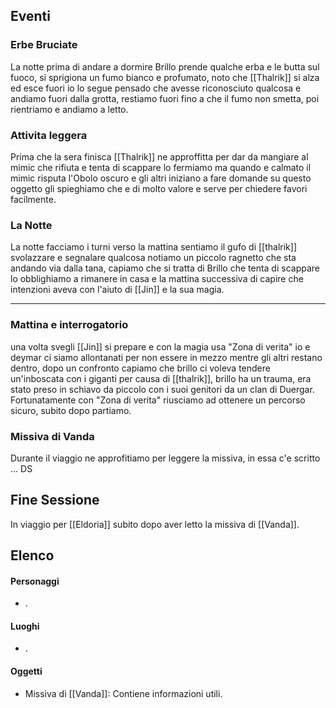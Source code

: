 
## Eventi

### Erbe Bruciate

La notte prima di andare a dormire Brillo prende qualche erba e le butta sul fuoco, si sprigiona un fumo bianco e profumato, noto che [[Thalrik]] si alza ed esce fuori io lo segue pensado che avesse riconosciuto qualcosa e andiamo fuori dalla grotta, restiamo fuori fino a che il fumo non smetta, poi rientriamo e andiamo a letto.

### Attivita leggera

Prima che la sera finisca [[Thalrik]] ne approffitta per dar da mangiare al mimic che rifiuta e tenta di scappare lo fermiamo ma quando e calmato il mimic risputa l'Obolo oscuro e gli altri iniziano a fare domande su questo oggetto gli spieghiamo che e di molto valore e serve per chiedere favori facilmente.

### La Notte

La notte facciamo i turni verso la mattina sentiamo il gufo di [[thalrik]] svolazzare e segnalare qualcosa notiamo un piccolo ragnetto che sta andando via dalla tana, capiamo che si tratta di Brillo che tenta di scappare lo obblighiamo a rimanere in casa e la mattina successiva di capire che intenzioni aveva con l'aiuto di [[Jin]] e la sua magia.

---

### Mattina e interrogatorio

una volta svegli [[Jin]] si prepare e con la magia usa "Zona di verita" io e deymar ci siamo allontanati per non essere in mezzo mentre gli altri restano dentro, dopo un confronto capiamo che brillo ci voleva tendere un'inboscata con i giganti per causa di [[thalrik]], brillo ha un trauma, era stato preso in schiavo da piccolo con i suoi genitori da un clan di Duergar.
Fortunatamente con "Zona di verita" riusciamo ad ottenere un percorso sicuro, subito dopo partiamo.

### Missiva di Vanda

Durante il viaggio ne approfitiamo per leggere la missiva, in essa c'e scritto ... DS

## Fine Sessione

In viaggio per [[Eldoria]] subito dopo aver letto la missiva di [[Vanda]].

## Elenco

#### Personaggi
- .

#### Luoghi
- .

#### Oggetti
- Missiva di [[Vanda]]: Contiene informazioni utili.
